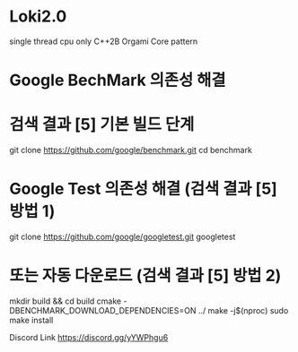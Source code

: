 # Loki2.0
single thread 
cpu only
C++2B
Orgami
Core
pattern

# Google BechMark 의존성 해결 
# 검색 결과 [5] 기본 빌드 단계
git clone https://github.com/google/benchmark.git
cd benchmark

# Google Test 의존성 해결 (검색 결과 [5] 방법 1)
git clone https://github.com/google/googletest.git googletest

# 또는 자동 다운로드 (검색 결과 [5] 방법 2)
mkdir build && cd build
cmake -DBENCHMARK_DOWNLOAD_DEPENDENCIES=ON ../
make -j$(nproc)
sudo make install



Discord Link
https://discord.gg/yYWPhgu6
